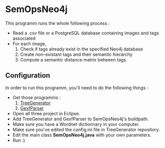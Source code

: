 # SemOpsNeo4j
This programm runs the whole following process :
- Read a .csv file or a PostgreSQL database containing images and tags associated
- For each image, 
  1. Check if tags already exist in the specified Neo4j database
  2. Create non-existant tags and their semantic hierarchy
  3. Compute a semantic distance matrix between tags.

## Configuration
In order to run this programm, you'll need to do the following things :
- Get those programms : 
  1. [TreeGenerator](https://github.com/Mogier/terms-analysis)
  2. [GexfParser](https://github.com/Mogier/GexfParserForNeo4jDB)
- Open all three project in Eclipse.
- Add TreeGenerator and GexfParser to SemOpsNeo4j's buildpath.
- Make sure you have a Wordnet dictionnary in your computer.
- Make sure you've edited the config.ini file in TreeGenerator repository.
- Edit the main class **SemOpsNeo4j.java** with your own parameters.
- Run :)

